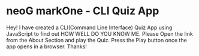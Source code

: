 # neoG markOne - CLI Quiz App 

Hey! I have created a CLI(Command Line Interface) Quiz App using JavaScript to find out HOW WELL DO YOU KNOW ME. Please Open the link from the About Section and play the Quiz. Press the Play button once the app opens in a browser. Thanks!